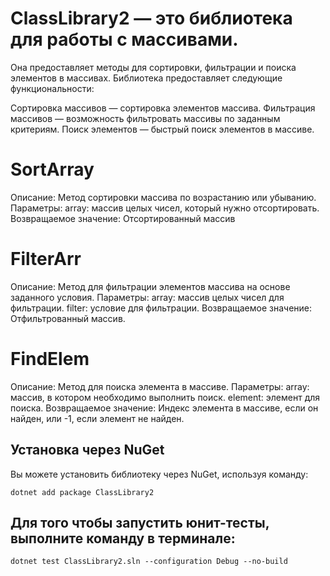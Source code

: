 # ClassLibrary2 — это библиотека для работы с массивами. 
Она предоставляет методы для сортировки, фильтрации и поиска элементов в массивах. Библиотека предоставляет следующие функциональности:

Сортировка массивов — сортировка элементов массива.
Фильтрация массивов — возможность фильтровать массивы по заданным критериям.
Поиск элементов — быстрый поиск элементов в массиве.

# SortArray
Описание: Метод сортировки массива по возрастанию или убыванию. Параметры: array: массив целых чисел, который нужно отсортировать. Возвращаемое значение: Отсортированный массив

# FilterArr
Описание: Метод для фильтрации элементов массива на основе заданного условия. Параметры: array: массив целых чисел для фильтрации. filter: условие для фильтрации. Возвращаемое значение: Отфильтрованный массив.

# FindElem
Описание: Метод для поиска элемента в массиве. Параметры: array: массив, в котором необходимо выполнить поиск. element: элемент для поиска. Возвращаемое значение: Индекс элемента в массиве, если он найден, или -1, если элемент не найден.

## Установка через NuGet 
Вы можете установить библиотеку через NuGet, используя команду:

```dotnet add package ClassLibrary2```

## Для того чтобы запустить юнит-тесты, выполните команду в терминале:

```dotnet test ClassLibrary2.sln --configuration Debug --no-build```


